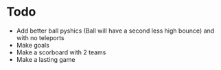 # Todo
- Add better ball pyshics (Ball will have a second less high bounce) and with no teleports
- Make goals
- Make a scorboard with 2 teams
- Make a lasting game
